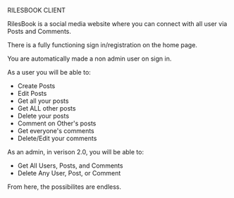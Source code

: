 RILESBOOK CLIENT

RilesBook is a social media website where you can connect with all user via Posts and Comments.

There is a fully functioning sign in/registration on the home page.

You are automatically made a non admin user on sign in.

As a user you will be able to:

- Create Posts
- Edit Posts
- Get all your posts
- Get ALL other posts
- Delete your posts
- Comment on Other's posts
- Get everyone's comments
- Delete/Edit your comments

As an admin, in verison 2.0, you will be able to:

- Get All Users, Posts, and Comments
- Delete Any User, Post, or Comment

From here, the possibilites are endless.
